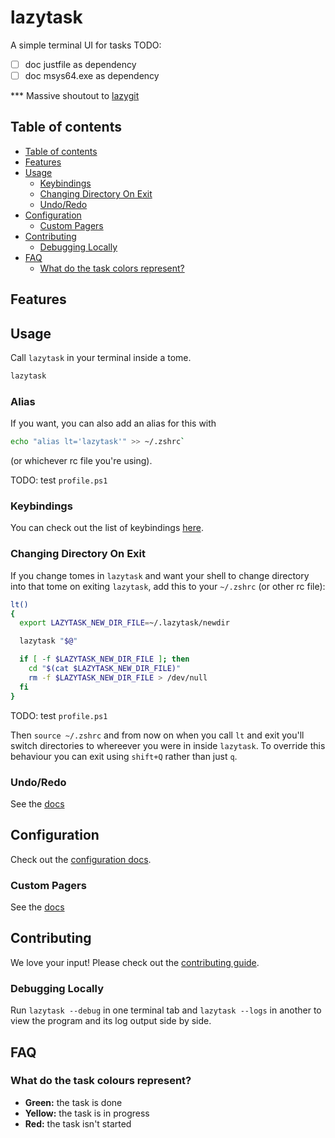 # lazytask

A simple terminal UI for tasks
TODO:
- [ ] doc justfile as dependency
- [ ] doc msys64.exe as dependency

*** Massive shoutout to [lazygit](https://github.com/jesseduffield/lazygit)

## Table of contents

- [Table of contents](#table-of-contents)
- [Features](#features)
- [Usage](#usage)
  - [Keybindings](#keybindings)
  - [Changing Directory On Exit](#changing-directory-on-exit)
  - [Undo/Redo](#undoredo)
- [Configuration](#configuration)
  - [Custom Pagers](#custom-pagers)
- [Contributing](#contributing)
  - [Debugging Locally](#debugging-locally)
- [FAQ](#faq)
  - [What do the task colors represent?](#what-do-the-task-colors-represent)

## Features

## Usage

Call `lazytask` in your terminal inside a tome.

```sh
lazytask
```

### Alias

If you want, you can also add an alias for this with

```sh
echo "alias lt='lazytask'" >> ~/.zshrc` 
```

(or whichever rc file you're using).

TODO: test `profile.ps1`

### Keybindings

You can check out the list of keybindings [here](/docs/keybindings).

### Changing Directory On Exit

If you change tomes in `lazytask` and want your shell to change directory into that tome on exiting `lazytask`, add this to your `~/.zshrc` (or other rc file):

```sh
lt()
{
  export LAZYTASK_NEW_DIR_FILE=~/.lazytask/newdir

  lazytask "$@"

  if [ -f $LAZYTASK_NEW_DIR_FILE ]; then
    cd "$(cat $LAZYTASK_NEW_DIR_FILE)"
    rm -f $LAZYTASK_NEW_DIR_FILE > /dev/null
  fi
}
```

TODO: test `profile.ps1`

Then `source ~/.zshrc` and from now on when you call `lt` and exit you'll switch directories to whereever you were in inside `lazytask`. To override this behaviour you can exit using `shift+Q` rather than just `q`.

### Undo/Redo

See the [docs](/docs/Undoing.md)

## Configuration

Check out the [configuration docs](docs/Config.md).

### Custom Pagers

See the [docs](docs/Custom_Pagers.md)

## Contributing

We love your input! Please check out the [contributing guide](CONTRIBUTING.md).

### Debugging Locally

Run `lazytask --debug` in one terminal tab and `lazytask --logs` in another to view the program and its log output side by side.

## FAQ

### What do the task colours represent?

- __Green:__ the task is done
- __Yellow:__ the task is in progress
- __Red:__ the task isn't started
